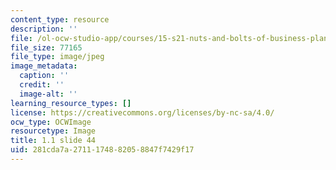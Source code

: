 ```yaml
---
content_type: resource
description: ''
file: /ol-ocw-studio-app/courses/15-s21-nuts-and-bolts-of-business-plans-january-iap-2014/281cda7a2711174882058847f7429f17_Slide44.JPG
file_size: 77165
file_type: image/jpeg
image_metadata:
  caption: ''
  credit: ''
  image-alt: ''
learning_resource_types: []
license: https://creativecommons.org/licenses/by-nc-sa/4.0/
ocw_type: OCWImage
resourcetype: Image
title: 1.1 slide 44
uid: 281cda7a-2711-1748-8205-8847f7429f17
---
```

